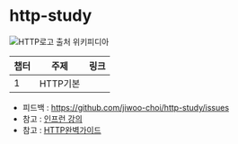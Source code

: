 # http-study

![HTTP로고 출처 위키피디아](https://upload.wikimedia.org/wikipedia/commons/thumb/5/5b/HTTP_logo.svg/440px-HTTP_logo.svg.png)

|챕터|주제|링크|
|--|--|--|
|1|HTTP기본||


- 피드백 : https://github.com/jiwoo-choi/http-study/issues
- 참고 : [인프런 강의](https://www.inflearn.com/course/http-%EC%9B%B9-%EB%84%A4%ED%8A%B8%EC%9B%8C%ED%81%AC/dashboard)
- 참고 : [HTTP완벽가이드](http://www.kyobobook.co.kr/product/detailViewKor.laf?mallGb=KOR&ejkGb=KOR&barcode=9788966261208)
